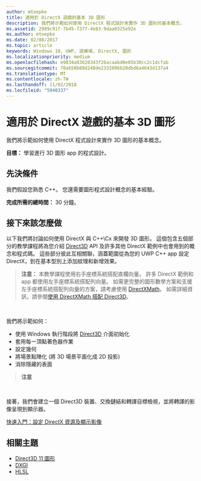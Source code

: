 ```yaml
---
author: mtoepke
title: 適用於 DirectX 遊戲的基本 3D 圖形
description: 我們將示範如何使用 DirectX 程式設計來實作 3D 圖形的基本概念。
ms.assetid: 2989c91f-7b45-7377-4e83-9daa0325e92e
ms.author: mtoepke
ms.date: 02/08/2017
ms.topic: article
keywords: Windows 10, UWP, 遊樂場, DirectX, 圖形
ms.localizationpriority: medium
ms.openlocfilehash: e9834a83620343f26acaabd0e05b30cc2c1dcfab
ms.sourcegitcommit: 70ab58b88d248de2332096b20dbd6a4643d137a4
ms.translationtype: MT
ms.contentlocale: zh-TW
ms.lasthandoff: 11/02/2018
ms.locfileid: "5940337"
---
```

# <a name="basic-3d-graphics-for-directx-games"></a>適用於 DirectX 遊戲的基本 3D 圖形



我們將示範如何使用 DirectX 程式設計來實作 3D 圖形的基本概念。

**目標：** 學習進行 3D 圖形 app 的程式設計。

## <a name="prerequisites"></a>先決條件


我們假設您熟悉 C++。 您還需要圖形程式設計概念的基本經驗。

**完成所需的總時間：** 30 分鐘。

## <a name="where-to-go-from-here"></a>接下來該怎麼做


以下我們將討論如何使用 DirectX 與 C++\\Cx 來開發 3D 圖形。 這個包含五個部分的教學課程將為您介紹 [Direct3D](https://msdn.microsoft.com/library/windows/desktop/hh309466) API 及許多其他 DirectX 範例中也會用到的概念和程式碼。 這些部分彼此互相關聯，涵蓋範圍從為您的 UWP C++ app 設定 DirectX，到在基本型別上添加紋理和新增效果。

> **注意：** 本教學課程使用右手座標系統搭配直欄向量。 許多 DirectX 範例和 app 都使用左手座標系統搭配列向量。 如需更完整的圖形數學方案和支援左手座標系統搭配列向量的方案，請考慮使用 [DirectXMath](https://msdn.microsoft.com/library/windows/desktop/hh437833)。 如需詳細資訊，請參閱[使用 DirectXMath 搭配 Direct3D](https://msdn.microsoft.com/library/windows/desktop/ff729728#Use_DXMath_with_D3D)。

 

我們將示範如何：

-   使用 Windows 執行階段將 [Direct3D](https://msdn.microsoft.com/library/windows/desktop/hh309466) 介面初始化
-   套用每一頂點著色器作業
-   設定幾何
-   將場景點陣化 (將 3D 場景平面化成 2D 投影)
-   消除隱藏的表面

> **注意**  

 

接著，我們會建立一個 Direct3D 裝置、交換鏈結和轉譯目標檢視，並將轉譯的影像呈現到顯示器。

[快速入門：設定 DirectX 資源及顯示影像](setting-up-directx-resources.md)

## <a name="related-topics"></a>相關主題


* [Direct3D 11 圖形](https://msdn.microsoft.com/library/windows/desktop/ff476080)
* [DXGI](https://msdn.microsoft.com/library/windows/desktop/hh404534)
* [HLSL](https://msdn.microsoft.com/library/windows/desktop/bb509561)

 

 




